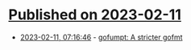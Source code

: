 # [Published on 2023-02-11](index.md)

* [2023-02-11, 07:16:46](https://lobste.rs/s/x2ijwj/gofumpt_stricter_gofmt) - [gofumpt: A stricter gofmt](https://github.com/mvdan/gofumpt)
